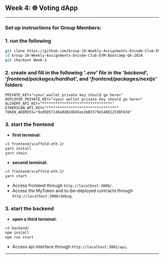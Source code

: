 ## Week 4: 🌐 Voting dApp

---

### Set up instructions for Group Members:
### 1. run the following
```sh
git clone https://github.com/Group-10-Weekly-Assignments-Encode-Club-EVM-Bootcamp-Q4-2024.git
cd Group-10-Weekly-Assignments-Encode-Club-EVM-Bootcamp-Q4-2024
git checkout Week-3
```
### 2. create and fill in the following '*.env*' file in the '*backend*', '*frontend/packages/hardhat*', and '*frontend/packages/nextjs*' folders
```env
PRIVATE_KEY="<your wallet private key should go here>"
DEPLOYER_PRIVATE_KEY="<your wallet private key should go here>"
ALCHEMY_API_KEY="********************************"
ETHERSCAN_API_KEY="********************************"
TOKEN_ADDRESS="0x85D57140a0dB24D45ee2bB3379e548D1253BFA36"
```
### 3. start the frontend

* **first terminal:**
```sh
cd frontend/scaffold-eth-2/
yarn install
yarn chain
```

* **second terminal:**
```sh
cd frontend/scaffold-eth-2/
yarn start
```
* Access frontend through `http://localhost:3000/`.
* Access the MyToken and to-be-deployed contracts through `http://localhost:3000/debug`.

### 3. start the backend
* **open a third terminal:**
```sh
cd backend/
npm install
npm run start
```
* Access api interface through `http://localhost:3001/api`.

---
